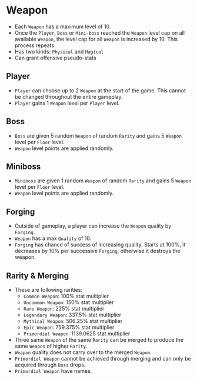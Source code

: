 # Weapon

- Each `Weapon` has a maximum level of 10.
- Once the `Player`, `Boss` or `Mini-boss` reached the `Weapon` level cap on all available `Weapon`, the level cap for all `Weapon` is increased by 10. This process repeats.
- Has two kinds: `Physical` and `Magical`
- Can grant offensive pseudo-stats

## Player

- `Player` can choose up to 2 `Weapon` at the start of the game. This cannot be changed throughout the entire gameplay.
- `Player` gains 1 `Weapon` level per `Player` level.

## Boss

- `Boss` are given 5 random `Weapon` of random `Rarity` and gains 5 `Weapon` level per `Floor` level.
- `Weapon` level points are applied randomly.

## Miniboss

- `Miniboss` are given 1 random `Weapon` of random `Rarity` and gains 5 `Weapon` level per `Floor` level.
- `Weapon` level points are applied randomly.

## Forging

- Outside of gameplay, a player can increase the `Weapon` quality by `Forging`.
- `Weapon` has a max `Quality` of 10.
- `Forging` has chance of success of increasing quality. Starts at 100%, it decreases by 10% per successive `Forging`, otherwise it destroys the weapon.

## Rarity & Merging

- These are following rarities:
  - `Common Weapon`: 100% stat multiplier
  - `Uncommon Weapon`: 150% stat multiplier
  - `Rare Weapon`: 225% stat multiplier
  - `Legendary Weapon`: 337.5% stat multiplier
  - `Mythical Weapon`: 506.25% stat multiplier
  - `Epic Weapon`: 759.375% stat multiplier
  - `Primordial Weapon`: 1139.0625 stat multiplier
- Three same `Weapon` of the same `Rarity` can be merged to produce the same `Weapon` of higher `Rarity`.
- `Weapon` quality does not carry over to the merged `Weapon`.
- `Primordial Weapon` cannot be achieved through merging and can only be acquired through `Boss` drops.
- `Primordial Weapon` have names.
